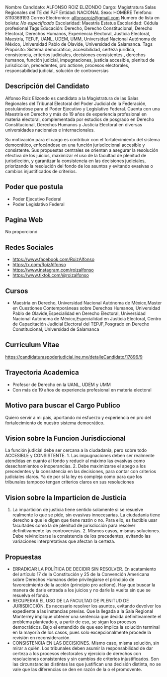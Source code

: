 Nombre Candidato: ALFONSO ROIZ ELIZONDO
Cargo: Magistratura Salas Regionales del TE del PJF
Entidad: NACIONAL
Sexo: HOMBRE
Telefono: 8110369193
Correo Electronico: alfonsoroiz@gmail.com
Numero de lista en boleta: *No especificado*
Escolaridad: Maestría
Estatus Escolaridad: Cédula profesional
Tags Educación: Derecho, Derecho Constitucional, Derecho Electoral, Derechos Humanos, Experiencia Electoral, Justicia Electoral, Maestría, TEPJF, UANL, UDEM, UMM, Universidad Nacional Autónoma de México, Universidad Pablo de Olavide, Universidad de Salamanca.
Tags Propósito: Sistema democrático, accesibilidad, certeza jurídica, consistencia, criterios judiciales, decisiones consistentes., derechos humanos, función judicial, impugnaciones, justicia accesible, plenitud de jurisdicción, precedentes, pro actione, procesos electorales, responsabilidad judicial, solución de controversias


## Descripción del Candidato 

Alfonso Roiz Elizondo es candidato a la Magistratura de las Salas Regionales del Tribunal Electoral del Poder Judicial de la Federación, postulándose para el Poder Ejecutivo y Legislativo Federal. Cuenta con una Maestría en Derecho y más de 19 años de experiencia profesional en materia electoral, complementada por estudios de posgrado en Derecho Constitucional, Derechos Humanos y Justicia Electoral en diversas universidades nacionales e internacionales.

Su motivación para el cargo es contribuir con el fortalecimiento del sistema democrático, enfocándose en una función jurisdiccional accesible y consistente. Sus propuestas centrales se orientan a asegurar la resolución efectiva de los juicios, maximizar el uso de la facultad de plenitud de jurisdicción, y garantizar la consistencia en las decisiones judiciales, priorizando la resolución del fondo de los asuntos y evitando evasivas o cambios injustificados de criterios.


## Poder que postula

- Poder Ejecutivo Federal
- Poder Legislativo Federal


## Pagina Web

No proporcionó


## Redes Sociales

- https://www.facebook.com/RoizAlfonso
- https://x.com/RoizAlfonso
- https://www.instagram.com/roizalfonso
- https://www.tiktok.com/@roizalfonso


## Cursos

- Maestría en Derecho, Universidad Nacional Autónoma de México,Master en Cuestiones Contemporáneas sobre Derechos Humanos, Universidad Pablo de Olavide,Especialidad en Derecho Electoral, Universidad Nacional Autónoma de México,Especialidad en Justicia Electoral, Centro de Capacitación Judicial Electoral del TEPJF,Posgrado en Derecho Constitucional, Universidad de Salamanca


## Curriculum Vitae

https://candidaturaspoderjudicial.ine.mx/detalleCandidato/17896/9


## Trayectoria Academica

- Profesor de Derecho en la UANL, UDEM y UMM
- Con más de 19 años de experiencia profesional en materia electoral


## Motivo para buscar el Cargo Publico

Quiero servir a mi país, aportando mi esfuerzo y experiencia en pro del fortalecimiento de nuestro sistema democrático.


## Vision sobre la Funcion Jurisdiccional

La función judicial debe ser cercana a la ciudadanía, pero sobre todo ACCESIBLE y CONSISTENTE. 1. Las impugnaciones deben ser realmente atendidas en cuanto al fondo y reducir al máximo las evasivas como desechamientos o inoperancias. 2. Debe maximizarse el apego a los precedentes y la consistencia en las decisiones, para contar con criterios judiciales claros. Ya de por sí la ley es compleja como para que los tribunales tampoco tengan criterios claros en sus resoluciones


## Vision sobre la Imparticion de Justicia

1. La impartición de justicia tiene sentido solamente si se resuelve realmente lo que se pide, sin evasivas innecesarias. La ciudadanía tiene derecho a que le digan que tiene razón o no. Para ello, es factible usar facultades como la de plenitud de jurisdicción para resolver definitivamente las controversias. 2. Mismos casos, mismas soluciones. Debe reivindicarse la consistencia de los precedentes, evitando las variaciones interpretativas que afectan la certeza.


## Propuestas

- ERRADICAR LA POLÍTICA DE DECIDIR SIN RESOLVER. En acatamiento del artículo 17 de la Constitución y 25 de la Convención Americana sobre Derechos Humanos debe privilegiarse el principio de favorecimiento de la acción (principio pro actione). Hay que buscar la manera de darle entrada a los juicios y no darle la vuelta sin que se resuelva el fondo.
- RECUPERAR EL USO DE LA FACULTAD DE PLENITUD DE JURISDICCIÓN. Es necesario resolver los asuntos, evitando devolver los expediente a las instancias previas. Que la llegada a la Sala Regional Monterrey implique obtener una sentencia que decida definitivamente el problema planteado y, a partir de eso, se sigan los procesos democráticos. Bajo el entendido de que eso implica la solución terminal en la mayoría de los casos, pues solo excepcionalmente procede la revisión en reconsideración.
- CONSISTENCIA EN LAS DECISIONES. Mismo caso, misma solución, sin mirar a quién. Los tribunales deben asumir la responsabilidad de dar certeza a los procesos electorales y ejercicio de derechos con resoluciones consistentes y sin cambios de criterios injustificados. Son las circunstancias distintas las que justifican una decisión distinta, no se vale que las diferencias se den en razón de la o el promovente.

